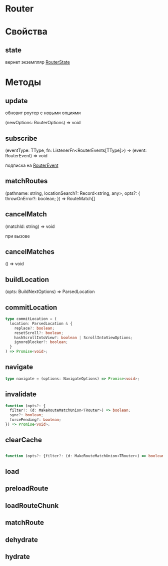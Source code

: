 # Router

# Свойства

## state

вернет экземпляр [RouterState](./RouterState.md)

# Методы

## update

обновит роутер с новыми опциями

(newOptions: RouterOptions) => void

## subscribe

(eventType: TType, fn: ListenerFn<RouterEvents[TType]>) => (event: RouterEvent) => void

подписка на [RouterEvent](./RouteEvent.md)

## matchRoutes

(pathname: string, locationSearch?: Record<string, any>, opts?: { throwOnError?: boolean; }) => RouteMatch[]

## cancelMatch

(matchId: string) => void

при вызове

## cancelMatches

() => void

## buildLocation

(opts: BuildNextOptions) => ParsedLocation

## commitLocation

```ts
type commitLocation = (
  location: ParsedLocation & {
    replace?: boolean;
    resetScroll?: boolean;
    hashScrollIntoView?: boolean | ScrollIntoViewOptions;
    ignoreBlocker?: boolean;
  }
) => Promise<void>;
```

## navigate

```ts
type navigate = (options: NavigateOptions) => Promise<void>;
```

## invalidate

```ts
function (opts?: {
  filter?: (d: MakeRouteMatchUnion<TRouter>) => boolean;
  sync?: boolean;
  forcePending?: boolean;
}) => Promise<void>;
```

## clearCache

```ts

function (opts?: {filter?: (d: MakeRouteMatchUnion<TRouter>) => boolean}) => void

```

## load

## preloadRoute

## loadRouteChunk

## matchRoute

## dehydrate

## hydrate
